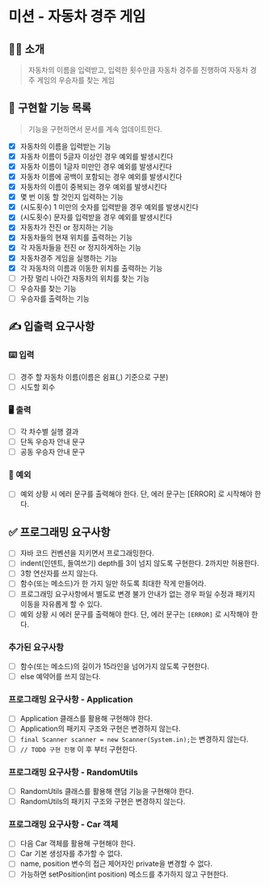 # 미션 - 자동차 경주 게임

## 💁‍♂️ 소개 
> 자동차의 이름을 입력받고, 입력한 횟수만큼 자동차 경주를 진행하여 자동차 경주 게임의 우승자를 찾는 게임 

## 🎯 구현할 기능 목록 

> 기능을 구현하면서 문서를 계속 업데이트한다.  

- [x] 자동차의 이름을 입력받는 기능 
- [x] 자동차 이름이 5글자 이상인 경우 예외를 발생시킨다
- [x] 자동차 이름이 1글자 미만인 경우 예외를 발생시킨다 
- [x] 자동차 이름에 공백이 포함되는 경우 예외를 발생시킨다  
- [x] 자동차의 이름이 중복되는 경우 예외를 발생시킨다  
- [x] 몇 번 이동 할 것인지 입력하는 기능 
- [x] (시도횟수) 1 미만의 숫자를 입력받을 경우 예외를 발생시킨다  
- [x] (시도횟수) 문자를 입력받을 경우 예외를 발생시킨다 
- [x] 자동차가 전진 or 정지하는 기능
- [x] 자동차들의 현재 위치를 출력하는 기능 
- [x] 각 자동차들을 전진 or 정지하게하는 기능    
- [x] 자동차경주 게임을 실행하는 기능 
- [x] 각 자동차의 이름과 이동한 위치를 출력하는 기능   
- [ ] 가장 멀리 나아간 자동차의 위치를 찾는 기능 
- [ ] 우승자를 찾는 기능 
- [ ] 우승자를 출력하는 기능 

## ✍️ 입출력 요구사항
### ⌨️ 입력
- [ ] 경주 할 자동차 이름(이름은 쉼표(,) 기준으로 구분)
- [ ] 시도할 회수

### 🖥 출력
- [ ] 각 차수별 실행 결과
- [ ] 단독 우승자 안내 문구
- [ ] 공동 우승자 안내 문구

### 🚨 예외   
- [ ] 예외 상황 시 에러 문구를 출력해야 한다. 단, 에러 문구는 [ERROR] 로 시작해야 한다.

## ✅ 프로그래밍 요구사항
- [ ] 자바 코드 컨벤션을 지키면서 프로그래밍한다.
- [ ] indent(인덴트, 들여쓰기) depth를 3이 넘지 않도록 구현한다. 2까지만 허용한다.
- [ ] 3항 연산자를 쓰지 않는다.
- [ ] 함수(또는 메소드)가 한 가지 일만 하도록 최대한 작게 만들어라.
- [ ] 프로그래밍 요구사항에서 별도로 변경 불가 안내가 없는 경우 파일 수정과 패키지 이동을 자유롭게 할 수 있다.
- [ ] 예외 상황 시 에러 문구를 출력해야 한다. 단, 에러 문구는 `[ERROR]` 로 시작해야 한다.

### 추가된 요구사항
- [ ] 함수(또는 메소드)의 길이가 15라인을 넘어가지 않도록 구현한다.
- [ ] else 예약어를 쓰지 않는다.

### 프로그래밍 요구사항 - Application
- [ ] Application 클래스를 활용해 구현해야 한다.
- [ ] Application의 패키지 구조와 구현은 변경하지 않는다.
- [ ] `final Scanner scanner = new Scanner(System.in);`는 변경하지 않는다.
- [ ] `// TODO 구현 진행` 이 후 부터 구현한다.

### 프로그래밍 요구사항 - RandomUtils
- [ ] RandomUtils 클래스를 활용해 랜덤 기능을 구현해야 한다.
- [ ] RandomUtils의 패키지 구조와 구현은 변경하지 않는다.

### 프로그래밍 요구사항 - Car 객체
- [ ] 다음 Car 객체를 활용해 구현해야 한다.
- [ ] Car 기본 생성자를 추가할 수 없다.
- [ ] name, position 변수의 접근 제어자인 private을 변경할 수 없다.
- [ ] 가능하면 setPosition(int position) 메소드를 추가하지 않고 구현한다.
